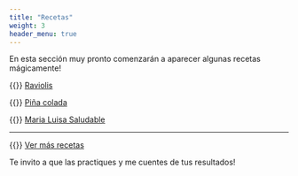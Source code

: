 ```yaml
---
title: "Recetas"
weight: 3
header_menu: true
---
```


En esta sección muy pronto comenzarán a aparecer algunas recetas mágicamente!

{{<icon class="fa fa-hand-o-right">}}&nbsp;[Raviolis](recipes/raviolis)

{{<icon class="fa fa-hand-o-right">}}&nbsp;[Piña colada](recipes/pina_colada)

{{<icon class="fa fa-hand-o-right">}}&nbsp;[Maria Luisa Saludable](recipes/maria_luisa_saludable)

__________________________________________
{{<icon class="fa fa-hand-o-right">}}&nbsp;[Ver más recetas](recipes)

Te invito a que las practiques y me cuentes de tus resultados!






